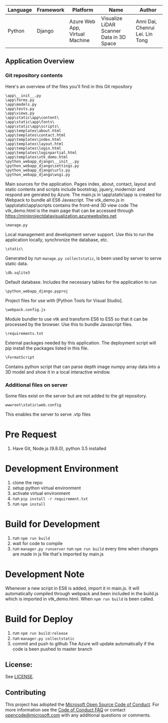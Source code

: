 | Language | Framework | Platform | Name| Author |
| -------- | -------- |--------|--------|--------|
| Python | Django | Azure Web App, Virtual Machine|Visualize LiDAR Scanner Data in 3D Space| Anni Dai, Chenrui Lei. Lin Tong|

## Application Overview

### Git repository contents

Here's an overview of the files you'll find in this Git repository

    \app\__init__.py
    \app\forms.py
    \app\models.py
    \app\tests.py
    \app\views.py
    \app\static\app\content\
    \app\static\app\fonts\
    \app\static\app\scripts\
    \app\templates\about.html
    \app\templates\contact.html
    \app\templates\index.html
    \app\templates\layout.html
    \app\templates\login.html
    \app\templates\loginpartial.html
    \app\templates\vtk_demo.html
    \python_webapp_django\__init__.py
    \python_webapp_django\settings.py
    \python_webapp_django\urls.py
    \python_webapp_django\wsgi.py


Main sources for the application. Pages index, about, contact, layout and static contents and scripts include bootstrap, jquery, modernizr and respond are genrated by Azure.
The main.js in \app\static\app is created for Webpack to bundle all ES6 Javascript.
The vtk_demo.js in \app\static\app\scripts contains the front-end 3D view code
The vtk_demo.html is the main page that can be accessed through https://miniprojectdatavisualization.azurewebsites.net

    \manage.py

Local management and development server support. Use this to run the application locally, synchronize the database, etc.

    \static\

Generated by run `manage.py collectstatic`, is been used by server to serve static data.

    \db.sqlite3

Default database. Includes the necessary tables for the application to run

    \python_webapp_django.pyproj

Project files for use with [Python Tools for Visual Studio].

    \webpack.config.js

Module bundler to use vtk and transform ES6 to ES5 so that it can be processed by the browser. Use this to bundle Javascript files.

    \requirements.txt

External packages needed by this application. The deployment script will pip install the packages listed in this file.

    \FormatScript

Contains python script that can parse depth image numpy array data into a 3D model and show it in a local interactive window.



### Additional files on server

Some files exist on the server but are not added to the git repository.

    wwwroot\static\web.config

This enables the server to serve .vtp files

# Pre Request
1. Have Git, Node.js (9.8.0), python 3.5 installed

# Development Environment
1. clone the repo
1. setup python virtual environment
1. activate virtual environment
1. run `pip install -r requirement.txt`
1. run `npm install`

# Build for Development
1. run `npm run build`
1. wait for code to compile
1. run `manager.py runserver`
run `npm run build` every time when changes are made in js file that's imported by main.js

# Development Note
Whenever a new script in ES6 is added, import it in main.js. It will automatically compiled through webpack and been 
included in the build.js which is imported in vtk_demo.html. When `npm run build` is been called.

# Build for Deploy
1. run `npm run build:release`
1. run `manager.py collectstatic`
1. commit and push to github
The Azure will update automatically if the code is been pushed to master branch

## License:

See [LICENSE](LICENSE).

## Contributing

This project has adopted the [Microsoft Open Source Code of Conduct](https://opensource.microsoft.com/codeofconduct/). For more information see the [Code of Conduct FAQ](https://opensource.microsoft.com/codeofconduct/faq/) or contact [opencode@microsoft.com](mailto:opencode@microsoft.com) with any additional questions or comments.

